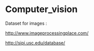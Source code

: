 # Computer_vision

Dataset for images :

http://www.imageprocessingplace.com/

http://sipi.usc.edu/database/
